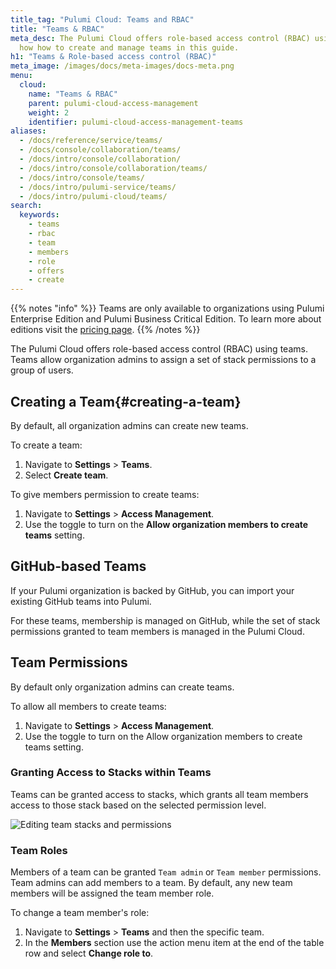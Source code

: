 ```yaml
---
title_tag: "Pulumi Cloud: Teams and RBAC"
title: "Teams & RBAC"
meta_desc: The Pulumi Cloud offers role-based access control (RBAC) using teams. Learn
  how how to create and manage teams in this guide.
h1: "Teams & Role-based access control (RBAC)"
meta_image: /images/docs/meta-images/docs-meta.png
menu:
  cloud:
    name: "Teams & RBAC"
    parent: pulumi-cloud-access-management
    weight: 2
    identifier: pulumi-cloud-access-management-teams
aliases:
  - /docs/reference/service/teams/
  - /docs/console/collaboration/teams/
  - /docs/intro/console/collaboration/
  - /docs/intro/console/collaboration/teams/
  - /docs/intro/console/teams/
  - /docs/intro/pulumi-service/teams/
  - /docs/intro/pulumi-cloud/teams/
search:
  keywords:
    - teams
    - rbac
    - team
    - members
    - role
    - offers
    - create
---
```


{{% notes "info" %}}
Teams are only available to organizations using Pulumi Enterprise Edition and Pulumi Business Critical Edition.
To learn more about editions visit the [pricing page](/pricing/).
{{% /notes %}}

The Pulumi Cloud offers role-based access control (RBAC) using teams. Teams allow organization admins to assign a set of stack permissions to a group of users.

## Creating a Team{#creating-a-team}

By default, all organization admins can create new teams.

To create a team:

1. Navigate to **Settings** > **Teams**.
1. Select **Create team**.

To give members permission to create teams:

1. Navigate to **Settings** > **Access Management**.
1. Use the toggle to turn on the **Allow organization members to create teams** setting.

## GitHub-based Teams

If your Pulumi organization is backed by GitHub, you can import your existing
GitHub teams into Pulumi.

For these teams, membership is managed on GitHub, while the set of stack
permissions granted to team members is managed in the Pulumi Cloud.

## Team Permissions

By default only organization admins can create teams.

To allow all members to create teams:

1. Navigate to **Settings** > **Access Management**.
1. Use the toggle to turn on the Allow organization members to create teams setting.

### Granting Access to Stacks within Teams

Teams can be granted access to stacks, which grants all team members access to those stack based on the selected permission level.

![Editing team stacks and permissions](/images/docs/reference/service/editing-stack-permissions.png)

### Team Roles

Members of a team can be granted `Team admin` or `Team member` permissions. Team admins can add members to a
team. By default, any new team members will be assigned the team member role.

To change a team member's role:

1. Navigate to **Settings** > **Teams** and then the specific team.
1. In the **Members** section use the action menu item at the end of the table row and select **Change role to**.
